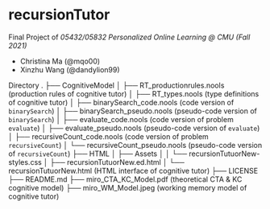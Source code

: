 # recursionTutor
Final Project of *05432/05832 Personalized Online Learning @ CMU (Fall 2021)*
* Christina Ma (@mqo00)
* Xinzhu Wang (@dandylion99)

Directory
.
├── CognitiveModel
│   ├── RT_productionrules.nools        (production rules of cognitive tutor)
│   ├── RT_types.nools                  (type definitions of cognitive tutor)
│   ├── binarySearch_code.nools         (code version of `binarySearch`)
│   ├── binarySearch_pseudo.nools       (pseudo-code version of `binarySearch`)
│   ├── evaluate_code.nools             (code version of problem `evaluate`)
│   ├── evaluate_pseudo.nools           (pseudo-code version of `evaluate`)
│   ├── recursiveCount_code.nools       (code version of problem `recursiveCount`)
│   └── recursiveCount_pseudo.nools     (pseudo-code version of `recursiveCount`)
├── HTML
│   ├── Assets
│   │   └── recursionTutuorNew-styles.css
│   ├── recursionTutuorNew.ed.html
│   └── recursionTutuorNew.html         (HTML interface of cognitive tutor)
├── LICENSE
├── README.md
├── miro_CTA_KC_Model.pdf               (theoretical CTA & KC cognitive model)
├── miro_WM_Model.jpeg                  (working memory model of cognitive tutor)